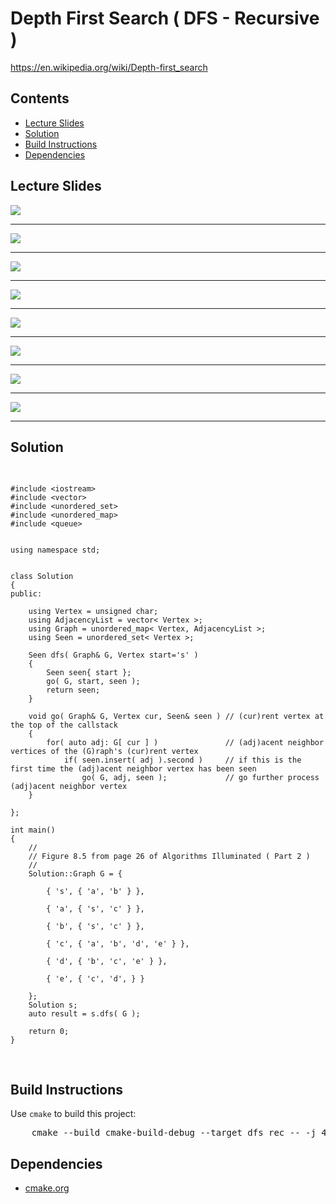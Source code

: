 <h1 id="dfs">Depth First Search ( DFS - Recursive )</h1>
<a href="https://en.wikipedia.org/wiki/Depth-first_search">https://en.wikipedia.org/wiki/Depth-first_search</a>
<h2>Contents</h2>
<ul>
  <li>
      <a href="#slides">Lecture Slides</a>
  </li>
  <li>
    <a href="#solution">Solution</a>
  </li>
  <li>
    <a href="#build">Build Instructions</a>
  </li>
  <li>
    <a href="#dependencies">Dependencies</a>
  </li>
</ul>

<h2 id="slides">Lecture Slides</h2>
<img src="https://github.com/claytonjwong/Algorithms-Stanford/blob/master/course2/dfs/documentation/dfs_01.png" />
<hr/>
<img src="https://github.com/claytonjwong/Algorithms-Stanford/blob/master/course2/dfs/documentation/dfs_02.png" />
<hr/>
<img src="https://github.com/claytonjwong/Algorithms-Stanford/blob/master/course2/dfs/documentation/dfs_03.png" />
<hr/>
<img src="https://github.com/claytonjwong/Algorithms-Stanford/blob/master/course2/dfs/documentation/dfs_04.png" />
<hr/>
<img src="https://github.com/claytonjwong/Algorithms-Stanford/blob/master/course2/dfs/documentation/dfs_05.png" />
<hr/>
<img src="https://github.com/claytonjwong/Algorithms-Stanford/blob/master/course2/dfs/documentation/dfs_06.png" />
<hr/>
<img src="https://github.com/claytonjwong/Algorithms-Stanford/blob/master/course2/dfs/documentation/dfs_07.png" />
<hr/>
<img src="https://github.com/claytonjwong/Algorithms-Stanford/blob/master/course2/dfs/documentation/dfs_08.png" />
<hr/>

<h2 id="solution">Solution</h2>
<pre>

    #include <iostream>
    #include <vector>
    #include <unordered_set>
    #include <unordered_map>
    #include <queue>
    
    
    using namespace std;
    
    
    class Solution
    {
    public:
    
        using Vertex = unsigned char;
        using AdjacencyList = vector< Vertex >;
        using Graph = unordered_map< Vertex, AdjacencyList >;
        using Seen = unordered_set< Vertex >;
    
        Seen dfs( Graph& G, Vertex start='s' )
        {
            Seen seen{ start };
            go( G, start, seen );
            return seen;
        }
    
        void go( Graph& G, Vertex cur, Seen& seen ) // (cur)rent vertex at the top of the callstack
        {
            for( auto adj: G[ cur ] )               // (adj)acent neighbor vertices of the (G)raph's (cur)rent vertex
                if( seen.insert( adj ).second )     // if this is the first time the (adj)acent neighbor vertex has been seen
                    go( G, adj, seen );             // go further process (adj)acent neighbor vertex
        }
    
    };
    
    int main()
    {
        //
        // Figure 8.5 from page 26 of Algorithms Illuminated ( Part 2 )
        //
        Solution::Graph G = {
    
            { 's', { 'a', 'b' } },
    
            { 'a', { 's', 'c' } },
    
            { 'b', { 's', 'c' } },
    
            { 'c', { 'a', 'b', 'd', 'e' } },
    
            { 'd', { 'b', 'c', 'e' } },
    
            { 'e', { 'c', 'd', } }
    
        };
        Solution s;
        auto result = s.dfs( G );
    
        return 0;
    }

</pre>

<h2 id="build">Build Instructions</h2>
<p>Use <code>cmake</code> to build this project:</p>

<pre>
    cmake --build cmake-build-debug --target dfs_rec -- -j 4
</pre>

<h2 id="dependencies">Dependencies</h2>
<ul>
  <li>
    <a href="https://cmake.org/">cmake.org</a>
  </li>
</ul>

</body>
</html>